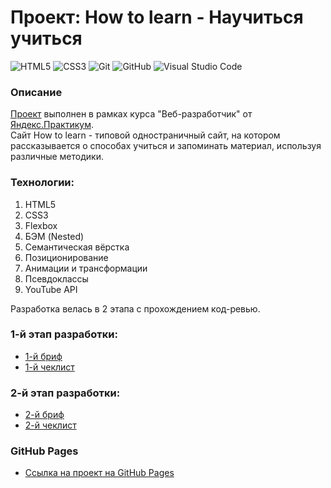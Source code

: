 # Проект: How to learn - Научиться учиться

![HTML5](https://img.shields.io/badge/html5-%23E34F26.svg?style=for-the-badge&logo=html5&logoColor=white)
![CSS3](https://img.shields.io/badge/css3-%231572B6.svg?style=for-the-badge&logo=css3&logoColor=white)
![Git](https://img.shields.io/badge/git-%23F05033.svg?style=for-the-badge&logo=git&logoColor=white)
![GitHub](https://img.shields.io/badge/github-%23121011.svg?style=for-the-badge&logo=github&logoColor=white)
![Visual Studio Code](https://img.shields.io/badge/Visual%20Studio%20Code-0078d7.svg?style=for-the-badge&logo=visual-studio-code&logoColor=white)

### Описание
[Проект](https://leo-gladkikh-2020.github.io/how-to-learn/) выполнен в рамках курса "Веб-разработчик" от [Яндекс.Практикум](https://practicum.yandex.ru/).\
Сайт How to learn - типовой одностраничный сайт, на котором рассказывается о способах учиться и запоминать материал, используя различные методики.

### Технологии:
1. HTML5
2. CSS3
3. Flexbox
4. БЭМ (Nested)
5. Семантическая вёрстка
6. Позиционирование
7. Анимации и трансформации
8. Псевдоклассы
9. YouTube API

Разработка велась в 2 этапа с прохождением код-ревью.

### 1-й этап разработки:
* [1-й бриф](https://code.s3.yandex.net/web-developer/project-1/sprint-1-brief.pdf)
* [1-й чеклист](https://code.s3.yandex.net/web-developer/checklists-pdf/new-program/checklist-1.pdf)

### 2-й этап разработки:
* [2-й бриф](https://code.s3.yandex.net/web-developer/project-1/sprint-2-brief.pdf)
* [2-й чеклист](https://code.s3.yandex.net/web-developer/checklists-pdf/new-program/checklist-2.pdf)

### GitHub Pages
* [Ссылка на проект на GitHub Pages](https://leo-gladkikh-2020.github.io/how-to-learn/)
